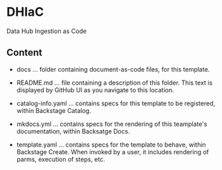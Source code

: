 # DHIaC
Data Hub Ingestion as Code

## Content

- docs ... folder containing document-as-code files, for this template.

- README.md ... file containing a description of this folder. This text is displayed by GitHub UI as you navigate to this location.
  
- catalog-info.yaml ... contains specs for this template to be registered, within Backstage Catalog.
  
- mkdocs.yml ... contains specs for the rendering of this teamplate's documentation, within Backsatge Docs.

- template.yaml ... contains specs for the template to behave, within Backstage Create. When invoked by a user, it includes rendering of parms, execution of steps, etc.

